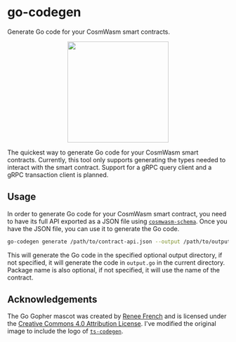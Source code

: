 # go-codegen

Generate Go code for your CosmWasm smart contracts.

<p align="center">
  <img width="230" src="go-codegen.svg">
</p>

<!-- ``` -->
<!-- installation script here -->
<!-- ``` -->

The quickest way to generate Go code for your CosmWasm smart contracts. Currently, this tool only supports generating the types needed to interact
with the smart contract. Support for a gRPC query client and a gRPC transaction client is planned.

## Usage

In order to generate Go code for your CosmWasm smart contract, you need to have its full API exported as a JSON file
using [`cosmwasm-schema`](https://crates.io/crates/cosmwasm-schema).
Once you have the JSON file, you can use it to generate the Go code.

```sh
go-codegen generate /path/to/contract-api.json --output /path/to/output --package-name mypackage
```

This will generate the Go code in the specified optional output directory, if not specified, it will generate the code in `output.go` in the current directory.
Package name is also optional, if not specified, it will use the name of the contract.

## Acknowledgements

The Go Gopher mascot was created by [Renee French](https://reneefrench.blogspot.com/) and is licensed under the [Creative Commons 4.0 Attribution License](https://creativecommons.org/licenses/by/4.0/).
I've modified the original image to include the logo of [`ts-codegen`](https://github.com/CosmWasm/ts-codegen).
